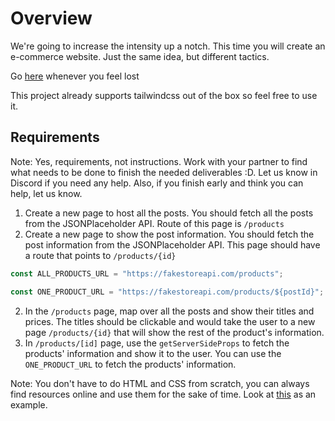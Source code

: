 # Overview

We're going to increase the intensity up a notch. This time you will create an e-commerce website. Just the same idea, but different tactics.

Go [here](https://nextjs.org/docs/pages/building-your-application/routing/dynamic-routes) whenever you feel lost

This project already supports tailwindcss out of the box so feel free to use it.

## Requirements

Note: Yes, requirements, not instructions. Work with your partner to find what needs to be done to finish the needed deliverables :D. Let us know in Discord if you need any help. Also, if you finish early and think you can help, let us know.

1. Create a new page to host all the posts. You should fetch all the posts from the JSONPlaceholder API. Route of this page is `/products`
2. Create a new page to show the post information. You should fetch the post information from the JSONPlaceholder API. This page should have a route that points to `/products/{id}`

```jsx
const ALL_PRODUCTS_URL = "https://fakestoreapi.com/products";

const ONE_PRODUCT_URL = "https://fakestoreapi.com/products/${postId}";
```

2. In the `/products` page, map over all the posts and show their titles and prices. The titles should be clickable and would take the user to a new page `/products/{id}` that will show the rest of the product's information.
3. In `/products/[id]` page, use the `getServerSideProps` to fetch the products' information and show it to the user. You can use the `ONE_PRODUCT_URL` to fetch the products' information.

Note: You don't have to do HTML and CSS from scratch, you can always find resources online and use them for the sake of time. Look at [this](https://tailwindcomponents.com/component/post-artical) as an example.
